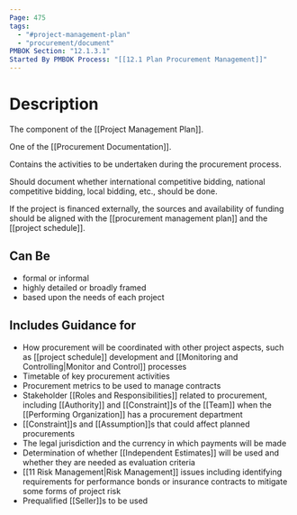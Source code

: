 ```yaml
---
Page: 475
tags:
  - "#project-management-plan"
  - "procurement/document"
PMBOK Section: "12.1.3.1"
Started By PMBOK Process: "[[12.1 Plan Procurement Management]]"
---
```

# Description
The component of the [[Project Management Plan]].

One of the [[Procurement Documentation]].

Contains the activities to be undertaken during the procurement process.

Should document whether international competitive bidding, national competitive bidding, local bidding, etc., should be done.

If the project is financed externally, the sources and availability of funding should be aligned with the [[procurement management plan]] and the [[project schedule]].
## Can Be
- formal or informal
- highly detailed or broadly framed
- based upon the needs of each project
## Includes Guidance for
- How procurement will be coordinated with other project aspects, such as [[project schedule]] development and [[Monitoring and Controlling|Monitor and Control]] processes
- Timetable of key procurement activities
- Procurement metrics to be used to manage contracts
- Stakeholder [[Roles and Responsibilities]] related to procurement, including [[Authority]] and [[Constraint]]s of the [[Team]] when the [[Performing Organization]] has a procurement department
- [[Constraint]]s and [[Assumption]]s that could affect planned procurements
- The legal jurisdiction and the currency in which payments will be made
- Determination of whether [[Independent Estimates]] will be used and whether they are needed as evaluation criteria
- [[11 Risk Management|Risk Management]] issues including identifying requirements for performance bonds or insurance contracts to mitigate some forms of project risk
- Prequalified [[Seller]]s to be used

